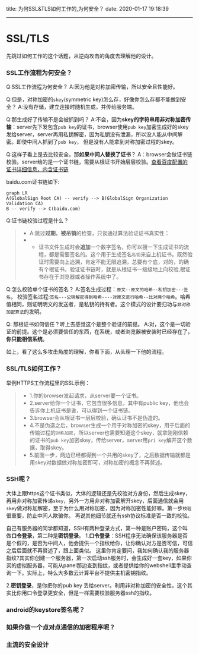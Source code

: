 title: 为何SSL&TLS如何工作的,为何安全？
date: 2020-01-17 19:18:39

------------------

# SSL/TLS

先跳过如何工作的这个话题，从逆向攻击的角度去理解他的设计。

### SSL工作流程为何安全？
Q:SSL工作流程为何安全？
A:因为他是对称加密传输，所以安全且性能好。

Q:但是，对称加密的`skey`(symmetric key)怎么存，好像你怎么存都不能做到安全？
A:没有存储，建立连接时随机生成，并传给服务端。

Q:那生成好了传输不是会被抓到吗？
A:不会，因为**skey的字符串用非对称加密传输**：server先下发包含`pub key`的证书，browser使用`pub key`加密生成好的skey发给server，server再用私钥解密，因为私钥没有泄漏，所以没人能从中间解密。即使中间人抓到了`pub key`， 但是没有人能拿到对称加密过程的skey。

Q:这样子看上是去比较安全，那**如果中间人替换了证书**？
A：browser会做证书链校验。server给的是一个证书链，需要从根证书开始层层校验。[查看百度配置的证书详细信息，内含证书链](https://myssl.com/www.baidu.com?domain=www.baidu.com&port=443)

baidu.com证书链如下:
```mermaid
graph LR
A(GlobalSign Root CA) -- verify --> B(GlobalSign Organization Validation CA)
B -- verify --> C(baidu.com)
```

Q:证书链校验过程是什么？
> - A:跳过**过期**，**被吊销**的检查，只谈通过算法验证证书真实性：
> - - 证书文件生成时会**追加**一个数字签名，你可以搜一下生成证书的流程，都是需要签名的。这个用于生成签名`私钥`来自上机证书。既然验证时需要向上追溯，肯定不能无限追溯，总要有个底，对的，的确有个根证书。验证证书链时，就是从根证书一级级地上向校验,根证书存在于浏览器或者操作系统中了。

Q:怎么校验单个证书的签名？
A:签名生成过程：`原文--原文的哈希--私钥加密---签名`，
校验签名过程:`签名---公钥解密得到哈希----对原文进行哈希--比对两个哈希`。哈希值相同，则证明明文的发送者，是私钥的持有者。这个模式的设计要归功与`非对称加密算法`的发明。

Q: 那根证书如何信任？听上去感觉这个是整个验证的前提。
A:对，这个是一切验证的前提。这个是必须要信任的东西，在系统，或者浏览器被安装时已经存在了，**你只能相信系统**。


如上，看了这么多攻击角度的理解，你看下面，从头理一下他的流程。

### SSL/TLS如何工作？
举例HTTPS工作流程里的SSL示例：
> - 1.你的browser发起请求，从server要一个证书。
> - 2.server给你一个证书，它包含很多信息，其中有public key，他也会告诉你上机证书是谁，可以得到一个证书链。
> - 3.browser会从根证书一层层校验，确认证书不是伪造的。
> - 4.不是伪造之后，browser生成一个用于对称加密的skey，用于后面的传输过程的`对称加密`，所以server也需要知道这个skey，就拿刚刚信赖的证书的`pub key`加密skey，传给server，server用`pri key`解开这个数据，取得skey。
> - 5.前面一步，两边已经都得到一个共用的skey了，之后数据传输就都是用skey对数据做对称加密即可，对称加密的概念不再赘述。


### SSH呢？
大体上跟https这个证书类似，大体的逻辑还是先校验对方身份，然后生成skey，再用非对称加密传递`skey`，另外一方用非对称加密解开skey，后面通信就会用`skey`做对称加解密，至于为什么用对称加密，因为对称加密性能好嘛。第一步`校验`很重要，防止中间人欺骗你。
再说其他细节就还有ssh协议标准是否一致的校验。

自己有服务器的同学都知道，SSH有两种登录方式，第一种是账户密码，这个叫做**口令登录**，第二种是**密钥登录**。
1.**口令登录**：SSH程序无法确保该服务器是否是个假的，是否为中间人，他会提供一个指纹给你，让你确认对方是否可信，可信之后后面就不再赘述了，跟上面类似。
这里你肯定要问，我如何确认我的服务器指纹?其实你创建一个服务器，第一次启动ssh服务时，会生成好一套key，如果你买的虚拟服务器，可能从panel那边查到指纹，或者提供给你的webshell里手动查询一下。实际上，特么大多数云计算平台不提供主机密钥指纹。

2.**密钥登录**，是你把你的pub key 丢给server。利用非对称加密的安全性，这个其实比你用口令登录更安全，但是一样需要校验服务器ssh的指纹。


### android的keystore签名呢？


### 如果你做一个点对点通信的加密程序呢？


### 主流的安全设计